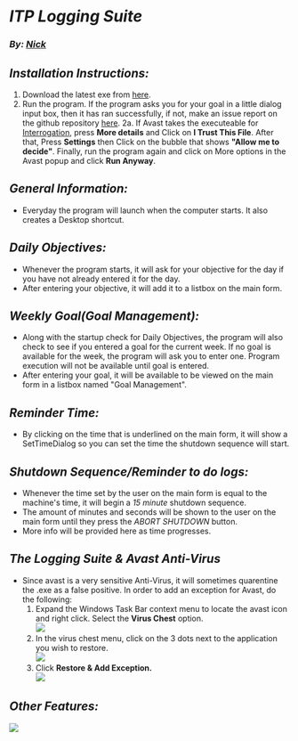 # ***ITP Logging Suite***
### *By: [Nick](http://steamcommunity.com/profiles/76561198124391666)*

## *Installation Instructions:*
1. Download the latest exe from [here](https://github.com/nicksuperiorservers/loggingSuite/releases/latest).
2. Run the program. If the program asks you for your goal in a little dialog input box, then it has ran successfully, if not, make an issue report on the github repository [here](https://github.com/nicksuperiorservers/loggingSuite/issues/new).
2a. If Avast takes the executeable for <a href = https://github.com/nicksuperiorservers/loggingSuite/blob/master/Images/Interro.png>Interrogation</a>, press <b>More details</b> and Click on <b>I Trust This File</b>. After that, Press <b>Settings</b> then Click on the bubble that shows <b>"Allow me to decide"</b>. Finally, run the program again and click on More options in the Avast popup and click <b>Run Anyway</b>.

## *General Information:*
- Everyday the program will launch when the computer starts. It also creates a Desktop shortcut.
## *Daily Objectives:*
- Whenever the program starts, it will ask for your objective for the day if you have not already entered it for the day.
- After entering your objective, it will add it to a listbox on the main form.
## *Weekly Goal(Goal Management):*
- Along with the startup check for Daily Objectives, the program will also check to see if you entered a goal for the current week. If no goal is available for the week, the program will ask you to enter one. Program execution will not be available until goal is entered.
- After entering your goal, it will be available to be viewed on the main form in a listbox named "Goal Management".
## *Reminder Time:*
- By clicking on the time that is underlined on the main form, it will show a SetTimeDialog so you can set the time the shutdown sequence will start.
## *Shutdown Sequence/Reminder to do logs:*
- Whenever the time set by the user on the main form is equal to the machine's time, it will begin a *15 minute* shutdown sequence.
- The amount of minutes and seconds will be shown to the user on the main form until they press the *ABORT SHUTDOWN* button.
- More info will be provided here as time progresses.
## *The Logging Suite & Avast Anti-Virus*
- Since avast is a very sensitive Anti-Virus, it will sometimes quarentine the .exe as a false positive. In order to add an exception for Avast, do the following:
  1) Expand the Windows Task Bar context menu to locate the avast icon and right click. Select the <b>Virus Chest</b> option.<br>
  <img src=https://github.com/nicksuperiorservers/loggingSuite/blob/master/Images/avast1.png><br>
  2) In the virus chest menu, click on the 3 dots next to the application you wish to restore.<br>
  <img src=https://github.com/nicksuperiorservers/loggingSuite/blob/master/Images/Avast2.png><br>
  3) Click <b>Restore & Add Exception<b>.<br>
  <img src=https://github.com/nicksuperiorservers/loggingSuite/blob/master/Images/Avast3.png><br>
## *Other Features:*
<img src = https://github.com/nicksuperiorservers/loggingSuite/blob/master/Images/AllFeatures.png>
